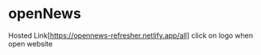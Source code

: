 # openNews
Hosted Link[https://opennews-refresher.netlify.app/all] 
click on logo when open website
